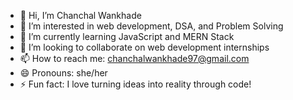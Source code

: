 - 👋 Hi, I’m Chanchal Wankhade  
- 👀 I’m interested in web development, DSA, and Problem Solving  
- 🌱 I’m currently learning JavaScript and MERN Stack  
- 💞️ I’m looking to collaborate on web development internships  
- 📫 How to reach me: [chanchalwankhade97@gmail.com](mailto:chanchalwankhade97@gmail.com)  
- 😄 Pronouns: she/her  
- ⚡ Fun fact: I love turning ideas into reality through code!
